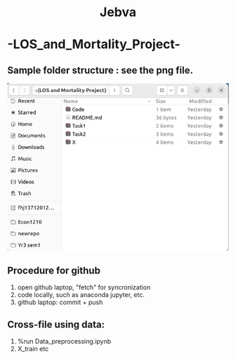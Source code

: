 <h1 align="center">Jebva<h1>

-LOS_and_Mortality_Project-


 
## Sample folder structure : see the png file.
![Ambition](https://github.com/Justinfungi/Jebva-LOS-and-Mortality-Project-/blob/main/Sample_view_for_folders.png)
## Procedure for github
1. open github laptop, "fetch" for syncronization
2. code locally, such as anaconda jupyter, etc.
3. github laptop: commit + push

## Cross-file using data:
1. %run Data_preprocessing.ipynb
2. X_train etc
